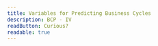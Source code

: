 ```yaml
---
title: Variables for Predicting Business Cycles
description: BCP - IV
readButton: Curious?
readable: true
---
```


